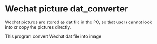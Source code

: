 # Wechat picture dat_converter

Wechat pictures are stored as dat file in the PC, so that users cannot look into or copy the pictures directly.

This program convert Wechat dat file into image
